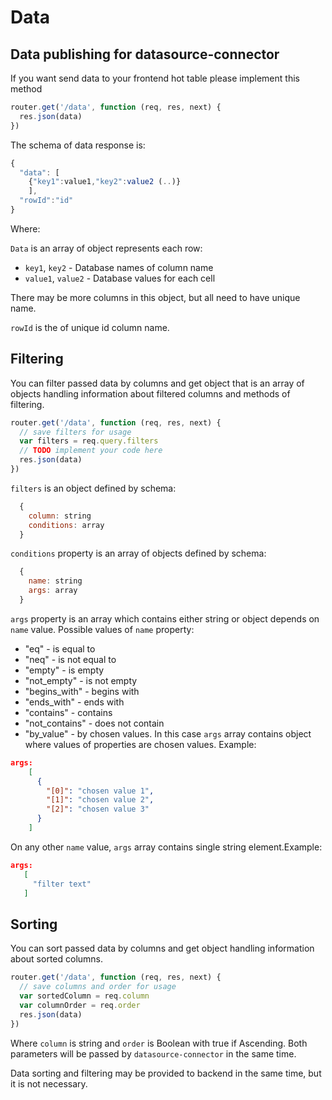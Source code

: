 # Data 

## Data publishing for datasource-connector

If you want send data to your frontend hot table please implement this method 

```javascript
router.get('/data', function (req, res, next) {
  res.json(data)
})
```

The schema of data response is: 

```javascript
{
  "data": [
    {"key1":value1,"key2":value2 (..)}
    ],
  "rowId":"id"
}
```
Where:

`Data` is an array of object represents each row:

- `key1`, `key2` - Database names of column name 
- `value1`, `value2` -  Database values for each cell

There may be more columns in this object, but all need to have unique name.

`rowId` is the of unique id column name.

## Filtering

You can filter passed data by columns and get object that is an array of objects handling information about filtered columns and methods of filtering. 

```javascript
router.get('/data', function (req, res, next) {
  // save filters for usage
  var filters = req.query.filters
  // TODO implement your code here
  res.json(data)
})
```

`filters` is an object defined by schema:

```javascript
  {
    column: string
    conditions: array
  }
```  
`conditions` property is an array of objects defined by schema:

```javascript
  {
    name: string
    args: array
  }
```

`args` property is an array which contains either string or object depends on `name` value.
Possible values of `name` property:

- "eq" - is equal to
- "neq" - is not equal to
- "empty" - is empty
- "not_empty" - is not empty
- "begins_with" - begins with
- "ends_with" - ends with
- "contains" - contains
- "not_contains" - does not contain
- "by_value" - by chosen values. In this case `args` array contains object where values of properties are chosen values. Example:

```json
args:
    [
      {
        "[0]": "chosen value 1",
        "[1]": "chosen value 2",
        "[2]": "chosen value 3"
      }
    ]
```    
On any other `name` value, `args` array contains single string element.Example:

 ```json
args:
    [
      "filter text"
    ]
```    


## Sorting

You can sort passed data by columns and get object handling information about sorted columns.

```javascript
router.get('/data', function (req, res, next) {
  // save columns and order for usage
  var sortedColumn = req.column
  var columnOrder = req.order
  res.json(data)
})
```

Where `column` is string and `order` is Boolean with true if Ascending. Both parameters will be passed by `datasource-connector` in the same time.

Data sorting and filtering may be provided to backend in the same time, but it is not necessary. 